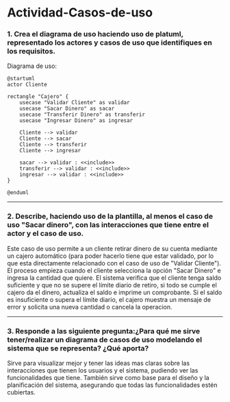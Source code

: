 # Actividad-Casos-de-uso

### 1. Crea el diagrama de uso haciendo uso de platuml, representado los actores y casos de uso que identifiques en los requisitos.

Diagrama de uso:
```
@startuml
actor Cliente

rectangle "Cajero" {
    usecase "Validar Cliente" as validar
    usecase "Sacar Dinero" as sacar
    usecase "Transferir Dinero" as transferir
    usecase "Ingresar Dinero" as ingresar

    Cliente --> validar
    Cliente --> sacar
    Cliente --> transferir
    Cliente --> ingresar

    sacar --> validar : <<include>>
    transferir --> validar : <<include>>
    ingresar --> validar : <<include>>
}

@enduml

```

------
### 2. Describe, haciendo uso de la plantilla, al menos el caso de uso "Sacar dinero", con las interacciones que tiene entre el actor y el caso de uso.

Este caso de uso permite a un cliente retirar dinero de su cuenta mediante un cajero automático (para poder hacerlo tiene que estar validado, por lo que esta directamente relacionado con el caso de uso de "Validar Cliente"). El proceso empieza cuando el cliente selecciona la opción "Sacar Dinero" e ingresa la cantidad que quiere. El sistema verifica que el cliente tenga saldo suficiente y que no se supere el límite diario de retiro, si todo se cumple el cajero da el dinero, actualiza el saldo e imprime un comprobante. Si el saldo es insuficiente o supera el límite diario, el cajero muestra un mensaje de error y solicita una nueva cantidad o cancela la operacion. 

------
### 3. Responde a las siguiente pregunta:¿Para qué me sirve tener/realizar un diagrama de casos de uso modelando el sistema que se representa? ¿Qué aporta?

Sirve para visualizar mejor y tener las ideas mas claras sobre las interacciones que tienen los usuarios y el sistema, pudiendo ver las funcionalidades que tiene. También sirve como base para el diseño y la planificación del sistema, asegurando que todas las funcionalidades estén cubiertas. 
